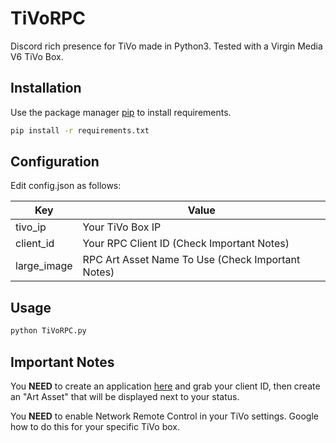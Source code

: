 # TiVoRPC
Discord rich presence for TiVo made in Python3. Tested with a Virgin Media V6 TiVo Box.

## Installation
Use the package manager [pip](https://pip.pypa.io/en/stable/) to install requirements.

```bash
pip install -r requirements.txt
```

## Configuration
Edit config.json as follows:

| Key | Value |
| ------ | ------ |
| tivo_ip | Your TiVo Box IP |
| client_id | Your RPC Client ID (Check Important Notes) |
| large_image | RPC Art Asset Name To Use (Check Important Notes) |

## Usage

```bash
python TiVoRPC.py
```

## Important Notes
You __NEED__ to create an application [here](https://discord.com/developers/applications/) and grab your client ID, then create an "Art Asset" that will be displayed next to your status.

You __NEED__ to enable Network Remote Control in your TiVo settings. Google how to do this for your specific TiVo box.
